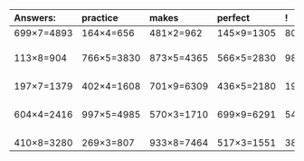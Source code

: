 | Answers: | practice | makes | perfect | ! |
| :--- | :--- | :--- | :--- | :--- |
| 699×7=4893 | 164×4=656 | 481×2=962 | 145×9=1305 | 805×4=3220 | 
|   |   |   |   |   | 
|   |   |   |   |   | 
|   |   |   |   |   | 
| 113×8=904 | 766×5=3830 | 873×5=4365 | 566×5=2830 | 984×2=1968 | 
|   |   |   |   |   | 
|   |   |   |   |   | 
|   |   |   |   |   | 
|   |   |   |   |   | 
| 197×7=1379 | 402×4=1608 | 701×9=6309 | 436×5=2180 | 198×4=792 | 
|   |   |   |   |   | 
|   |   |   |   |   | 
|   |   |   |   |   | 
|   |   |   |   |   | 
| 604×4=2416 | 997×5=4985 | 570×3=1710 | 699×9=6291 | 540×8=4320 | 
|   |   |   |   |   | 
|   |   |   |   |   | 
|   |   |   |   |   | 
|   |   |   |   |   | 
| 410×8=3280 | 269×3=807 | 933×8=7464 | 517×3=1551 | 389×4=1556 | 
